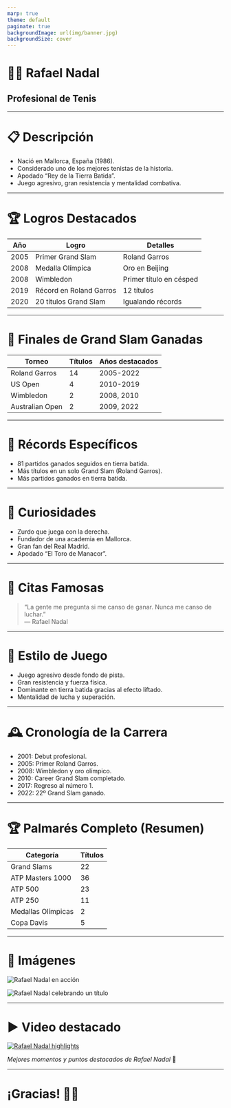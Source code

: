 ```yaml
---
marp: true
theme: default
paginate: true
backgroundImage: url(img/banner.jpg)
backgroundSize: cover
---
```


# 🎾🔥 Rafael Nadal  
## Profesional de Tenis  

---

# 📋 Descripción  
- Nació en Mallorca, España (1986).  
- Considerado uno de los mejores tenistas de la historia.  
- Apodado “Rey de la Tierra Batida”.  
- Juego agresivo, gran resistencia y mentalidad combativa.  

---

# 🏆 Logros Destacados  

| Año  | Logro                         | Detalles                  |
|------|-------------------------------|---------------------------|
| 2005 | Primer Grand Slam             | Roland Garros             |
| 2008 | Medalla Olímpica              | Oro en Beijing            |
| 2008 | Wimbledon                    | Primer título en césped   |
| 2019 | Récord en Roland Garros      | 12 títulos                |
| 2020 | 20 títulos Grand Slam         | Igualando récords         |

---

# 🏅 Finales de Grand Slam Ganadas  

| Torneo          | Títulos  | Años destacados                   |
|-----------------|----------|----------------------------------|
| Roland Garros   | 14       | 2005-2022                       |
| US Open         | 4        | 2010-2019                       |
| Wimbledon       | 2        | 2008, 2010                      |
| Australian Open | 2        | 2009, 2022                      |

---

# 🎯 Récords Específicos  
- 81 partidos ganados seguidos en tierra batida.  
- Más títulos en un solo Grand Slam (Roland Garros).  
- Más partidos ganados en tierra batida.  

---

# 🤩 Curiosidades  
- Zurdo que juega con la derecha.  
- Fundador de una academia en Mallorca.  
- Gran fan del Real Madrid.  
- Apodado “El Toro de Manacor”.  

---

# 💬 Citas Famosas  
> “La gente me pregunta si me canso de ganar. Nunca me canso de luchar.”  
> — Rafael Nadal

---

# 🎾 Estilo de Juego  
- Juego agresivo desde fondo de pista.  
- Gran resistencia y fuerza física.  
- Dominante en tierra batida gracias al efecto liftado.  
- Mentalidad de lucha y superación.  

---

# 🕰️ Cronología de la Carrera  
- 2001: Debut profesional.  
- 2005: Primer Roland Garros.  
- 2008: Wimbledon y oro olímpico.  
- 2010: Career Grand Slam completado.  
- 2017: Regreso al número 1.  
- 2022: 22º Grand Slam ganado.  

---

# 🏆 Palmarés Completo (Resumen)  

| Categoría         | Títulos  |
|-------------------|----------|
| Grand Slams       | 22       |
| ATP Masters 1000  | 36       |
| ATP 500           | 23       |
| ATP 250           | 11       |
| Medallas Olímpicas| 2        |
| Copa Davis        | 5        |

---

# 📸 Imágenes  

![Rafael Nadal en acción](https://upload.wikimedia.org/wikipedia/commons/5/5a/Rafael_Nadal_Rolex_Masters_2009_%28cropped%29.jpg)  

![Rafael Nadal celebrando un título](https://upload.wikimedia.org/wikipedia/commons/2/2e/Nadal_Australian_Open_2009.jpg)  

---

# ▶️ Video destacado  

[![Rafael Nadal highlights](https://img.youtube.com/vi/qzDFLdJK1tY/0.jpg)](https://www.youtube.com/watch?v=qzDFLdJK1tY)  

*Mejores momentos y puntos destacados de Rafael Nadal* 🎥  

---

# ¡Gracias! 🎾🔥  
